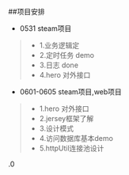 ##项目安排

* 0531  steam项目

>    *   1.业务逻辑定
>    *   2.定时任务 demo
>    *   3.日志 done
>    *   4.hero 对外接口
    
* 0601-0605  steam项目,web项目

>   *   1.hero 对外接口
>   *   2.jersey框架了解
>   *   3.设计模式
>   *   4.访问数据库基本demo
>   *   5.httpUtil连接池设计
































.0